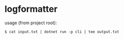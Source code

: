 # logformatter

usage (from project root):

```
$ cat input.txt | dotnet run -p cli | tee output.txt
```
